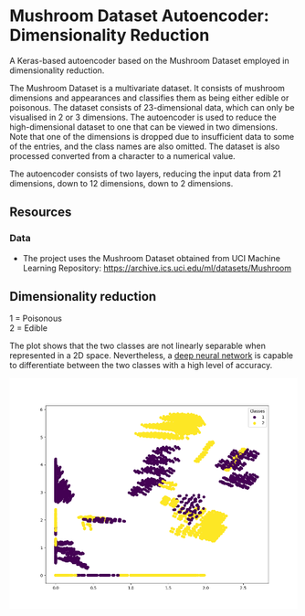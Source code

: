 # Mushroom Dataset Autoencoder: Dimensionality Reduction

A Keras-based autoencoder based on the Mushroom Dataset employed in dimensionality reduction.

The Mushroom Dataset is a multivariate dataset. It consists of mushroom dimensions and appearances and classifies them
as being either edible or poisonous. The dataset consists of 23-dimensional data, which can only be visualised in 2 or 3 dimensions.
The autoencoder is used to reduce the high-dimensional dataset to one that can be viewed in two dimensions. 
Note that one of the dimensions is dropped due to insufficient data to some of the entries, and the class names are also omitted.
The dataset is also processed converted from a character to a numerical value.

The autoencoder consists of two layers, reducing the input data from 21 dimensions, down to 12 dimensions, down to 2 dimensions.

## Resources

### Data

* The project uses the Mushroom Dataset obtained from UCI Machine Learning Repository:
  https://archive.ics.uci.edu/ml/datasets/Mushroom

## Dimensionality reduction
1 = Poisonous
<br/>
2 = Edible

The plot shows that the two classes are not linearly separable when represented in a 2D space. Nevertheless, a 
[deep neural network](https://github.com/Carla-de-Beer/tensorflow-2.x-projects/tree/master/dff/classifier/mushroom-dataset-classifier) is 
capable to differentiate between the two classes with a high level of accuracy.

<p align="center">
  <img src="images/2D_visualisation_2.png" width="700px"/>
</p>
